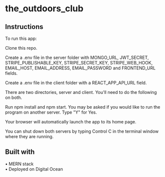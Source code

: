 # the_outdoors_club


## Instructions
To run this app:

Clone this repo.

Create a .env file in the server folder with MONGO_URL, JWT_SECRET, STRIPE_PUBLISHABLE_KEY, STRIPE_SECRET_KEY, STRIPE_WEB_HOOK, EMAIL_HOST, EMAIL_ADDRESS, EMAIL_PASSWORD and FRONTEND_URL fields.

Create a .env file in the client folder with a REACT_APP_API_URL field.

There are two directories, server and client. You'll need to do the following on both.

Run npm install and npm start. You may be asked if you would like to run the program on another server. Type "Y" for Yes.

Your browser will automatically launch the app to its home page.

You can shut down both servers by typing Control C in the terminal window where they are running.

## Built with
• MERN stack <br/>
• Deployed on Digital Ocean
